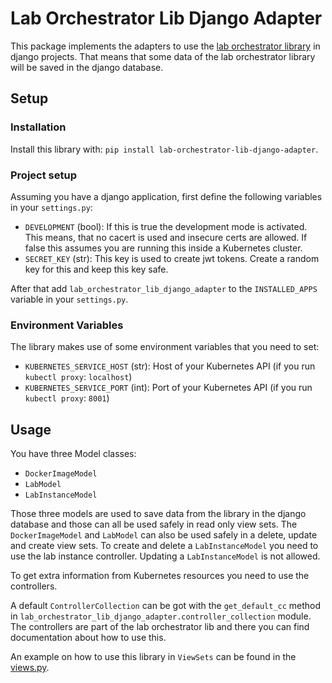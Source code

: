 # Lab Orchestrator Lib Django Adapter

This package implements the adapters to use the
[lab orchestrator library](https://github.com/LabOrchestrator/LabOrchestratorLib)
in django projects. That means that some data of the lab orchestrator library will be saved
in the django database.

## Setup
### Installation
Install this library with: `pip install lab-orchestrator-lib-django-adapter`.

### Project setup
Assuming you have a django application, first define the following variables in your `settings.py`:

- `DEVELOPMENT` (bool): If this is true the development mode is activated. This means, that no cacert is used and
  insecure certs are allowed. If false this assumes you are running this inside a Kubernetes cluster.
- `SECRET_KEY` (str): This key is used to create jwt tokens. Create a random key for this and keep this key safe.

After that add `lab_orchestrator_lib_django_adapter` to the `INSTALLED_APPS` variable in your `settings.py`.

### Environment Variables
The library makes use of some environment variables that you need to set:
- `KUBERNETES_SERVICE_HOST` (str): Host of your Kubernetes API (if you run `kubectl proxy`: `localhost`)
- `KUBERNETES_SERVICE_PORT` (int): Port of your Kubernetes API (if you run `kubectl proxy`: `8001`)

## Usage

You have three Model classes:

- `DockerImageModel`
- `LabModel`
- `LabInstanceModel`

Those three models are used to save data from the library in the django database and those can all be used safely in
read only view sets. The `DockerImageModel` and `LabModel` can also be used safely in a delete, update and create view
sets. To create and delete a `LabInstanceModel` you need to use the lab instance controller. Updating a
`LabInstanceModel` is not allowed.

To get extra information from Kubernetes resources you need to use the controllers.

A default `ControllerCollection` can be got with the `get_default_cc` method in
`lab_orchestrator_lib_django_adapter.controller_collection` module. The controllers are part of the lab orchestrator lib
and there you can find documentation about how to use this.

An example on how to use this library in `ViewSets` can be found in the
[views.py](https://github.com/LabOrchestrator/LabOrchestratorLib-DjangoAdapter/blob/main/lab_orchestrator_lib_django_adapter/views.py).

